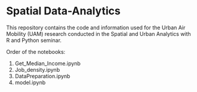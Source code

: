 # Spatial Data-Analytics

This repository contains the code and information used for the Urban Air Mobility (UAM) research conducted in the Spatial and Urban Analytics 
with R and Python seminar.

Order of the notebooks:

1. Get_Median_Income.ipynb
2. Job_density.ipynb
3. DataPreparation.ipynb
4. model.ipynb

